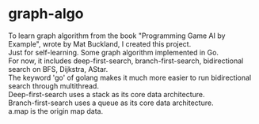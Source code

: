 # graph-algo
To learn graph algorithm from the book "Programming Game AI by Example", wrote by Mat Buckland, I created this project.  
Just for self-learning. Some graph algorithm implemented in Go.  
For now, it includes deep-first-search, branch-first-search, bidirectional search on BFS, Dijkstra, AStar.  
The keyword 'go' of golang makes it much more easier to run bidirectional search through multithread.  
Deep-first-search uses a stack as its core data architecture.  
Branch-first-search uses a queue as its core data architecture.  
a.map is the origin map data.  
